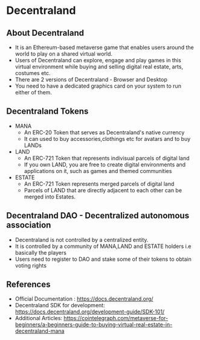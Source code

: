 # Decentraland

## About Decentraland
<ul>
    <li>It is an Ethereum-based metaverse game that enables users around the world to play on a shared virtual world.
    <li>Users of Decentraland can explore, engage and play games in this virtual environment while buying and selling digital real estate, arts, costumes etc.
    <li>There are 2 versions of Decentraland - Browser and Desktop
    <li>You need to have a dedicated graphics card on your system to run either of them.
</ul>

## Decentraland Tokens
<ul>
    <li>MANA 
        <ul><li>An ERC-20 Token that serves as Decentraland's native currency
        <li>It can used to buy accessories,clothings etc for avatars and to buy LANDs  </ul>
    <li>LAND 
        <ul><li>An ERC-721 Token that represents indivisual parcels of digital land
        <li>If you own LAND, you are free to create digital environments and applications on it, such as games and themed communities
        </ul>
    <li>ESTATE 
        <ul><li>An ERC-721 Token represents merged parcels of digital land
        <li>Parcels of LAND that are directly adjacent to each other can be merged into Estates.
        </ul>
</ul>

## Decentraland DAO - Decentralized autonomous association 
<ul>
    <li>Decentraland is not controlled by a centralized entity.
    <li> It is controlled by a community of MANA,LAND and ESTATE holders i.e basically the players
    <li> Users need to register to DAO and stake some of their tokens to obtain voting rights
</ul>

## References
<ul>
    <li>Official Documentation : <a href="https://docs.decentraland.org/" target="_blank">https://docs.decentraland.org/</a>
    <li>Decentraland SDK for development: <a href="https://docs.decentraland.org/development-guide/SDK-101/" target="_blank">https://docs.decentraland.org/development-guide/SDK-101/</a>
    <li>Additional Articles: <a href="https://cointelegraph.com/metaverse-for-beginners/a-beginners-guide-to-buying-virtual-real-estate-in-decentraland-mana" target="_blank">https://cointelegraph.com/metaverse-for-beginners/a-beginners-guide-to-buying-virtual-real-estate-in-decentraland-mana</a>
</ul>